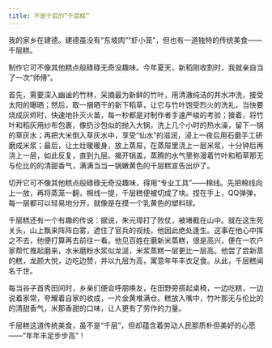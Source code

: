 ```yaml
---
title: 不是千层的“千层糕”
---
```

<!-- wp:paragraph -->
<p>我的家乡在建德。建德虽没有“东坡肉”“虾小笼”，但也有一道独特的传统美食——千层糕。</p>
<!-- /wp:paragraph -->

<!-- wp:paragraph -->
<p>制作它可不像其他糕点般碌碌无奇没趣味。今年夏天，新稻刚收割时，我就亲自当了一次“师傅”。</p>
<!-- /wp:paragraph -->

<!-- wp:paragraph -->
<p>首先，需要深入幽谧的竹林，采摘最为新鲜的竹叶，用清澈纯洁的井水冲洗，接受太阳的曝晒；然后，取一捆晒干的新下稻草，让它与竹叶饱受烈火的洗礼，当快要烧成灰烬时，快速地扑灭火苗，每一秒都是对制作者手速严峻的考验；接着，将竹叶和稻灰用纱布包裹，像扔沙包似的抛入大锅，洗上几个小时的热水澡，留下一锅的草灰水；再把大米倒入草灰水中，享受“仙水”的滋润，浸上一夜后用石磨手工研磨成米浆；最后，让土灶暖暖身，放上蒸屉，在蒸屉里浇上一层米浆，十分钟后再浇上一层，如此反复，直到九层。揭开锅盖，蒸腾的水气里弥漫着竹叶和稻草那无与伦比的的清甜香气，满满当当一锅嫩黄色的千层糕宣告出炉了。</p>
<!-- /wp:paragraph -->

<!-- wp:paragraph -->
<p>切开它可不像其他糕点般碌碌无奇没趣味，得用“专业工具”——棉线。先把棉线向上一放，再将蒸笼一翻，棉线一提，千层糕便被切成了块。捏在手上，QQ弹弹，每一层都可以轻易地分开，就像是在摸一个乳黄色的塑料球。</p>
<!-- /wp:paragraph -->

<!-- wp:paragraph -->
<p>千层糕还有一个有趣的传说：据说，朱元璋打了败仗，被堵截在山中。就在这生死关头，山上飘来阵阵白雾，遮住了官兵的视线，他因此绝处逢生。这事在他心中挥之不去，他便打算再去前往一看。他见百姓在磨新米蒸糕，很是高兴，便在一农户家帮忙推起磨来，水米磨粉水浆似龙涎，米浆蒸糕一层更比一层高。他尝了尝新蒸的糕，龙颜大悦，边吃边赞，并以九层为高，寓意年年丰衣足食。从此，千层糕闻名于世。</p>
<!-- /wp:paragraph -->

<!-- wp:paragraph -->
<p>每当谷子首秀田间时，乡亲们便会呼朋唤友，在田野旁搭起桌椅，一边吃糕，一边说着家常，夸耀着自家的收成，一片金黄堆满仓。糕放入嘴中，竹叶那无与伦比的的清甜香气，米那香甜的口味，让人更有了劳作的力量。</p>
<!-- /wp:paragraph -->

<!-- wp:paragraph -->
<p>千层糕这道传统美食，虽不是“千层”，但却蕴含着劳动人民那质朴但美好的心愿——“年年丰足步步高”！</p>
<!-- /wp:paragraph -->
